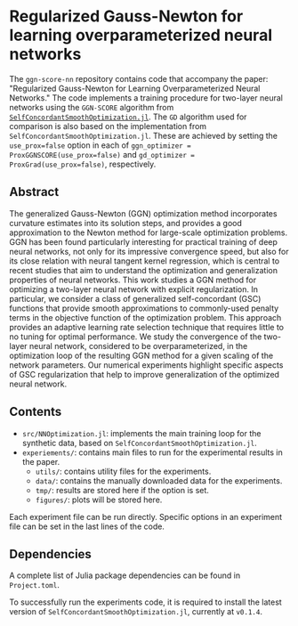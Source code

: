 # Regularized Gauss-Newton for learning overparameterized neural networks
 The `ggn-score-nn` repository contains code that accompany the paper: "Regularized Gauss-Newton for Learning Overparameterized Neural Networks." The code implements a training procedure for two-layer neural networks using the `GGN-SCORE` algorithm from [`SelfConcordantSmoothOptimization.jl`](https://github.com/adeyemiadeoye/SelfConcordantSmoothOptimization.jl). The `GD` algorithm used for comparison is also based on the implementation from `SelfConcordantSmoothOptimization.jl`. These are achieved by setting the `use_prox=false` option in each of `ggn_optimizer = ProxGGNSCORE(use_prox=false)` and `gd_optimizer = ProxGrad(use_prox=false)`, respectively.

 ## Abstract
 The generalized Gauss-Newton (GGN) optimization method incorporates curvature estimates into its solution steps, and provides a good approximation to the Newton method for large-scale optimization problems. GGN has been found particularly interesting for practical training of deep neural networks, not only for its impressive convergence speed, but also for its close relation with neural tangent kernel regression, which is central to recent studies that aim to understand the optimization and generalization properties of neural networks. This work studies a GGN method for optimizing a two-layer neural network with explicit regularization. In particular, we consider a class of generalized self-concordant (GSC) functions that provide smooth approximations to commonly-used penalty terms in the objective function of the optimization problem. This approach provides an adaptive learning rate selection technique that requires little to no tuning for optimal performance. We study the convergence of the two-layer neural network, considered to be overparameterized, in the optimization loop of the resulting GGN method for a given scaling of the network parameters. Our numerical experiments highlight specific aspects of GSC regularization that help to improve generalization of the optimized neural network.

## Contents
- `src/NNOptimization.jl`: implements the main training loop for the synthetic data, based on `SelfConcordantSmoothOptimization.jl`.
- `experiements/`: contains main files to run for the experimental results in the paper.
  - `utils/`: contains utility files for the experiments.
  - `data/`: contains the manually downloaded data for the experiments.
  - `tmp/`: results are stored here if the option is set.
  - `figures/`: plots will be stored here.

Each experiment file can be run directly. Specific options in an experiment file can be set in the last lines of the code.

## Dependencies
A complete list of Julia package dependencies can be found in `Project.toml`.

To successfully run the experiments code, it is required to install the latest version of `SelfConcordantSmoothOptimization.jl`, currently at `v0.1.4`.